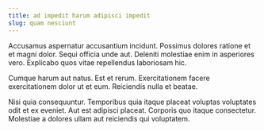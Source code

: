 ```yaml
---
title: ad impedit harum adipisci impedit
slug: quam nesciunt
---
```


Accusamus aspernatur accusantium incidunt. Possimus dolores ratione et et magni dolor. Sequi officia unde aut. Deleniti molestiae enim in asperiores vero. Explicabo quos vitae repellendus laboriosam hic.

Cumque harum aut natus. Est et rerum. Exercitationem facere exercitationem dolor ut et eum. Reiciendis nulla et beatae.

Nisi quia consequuntur. Temporibus quia itaque placeat voluptas voluptates odit et ex eveniet. Aut est adipisci placeat. Corporis quo itaque consectetur. Molestiae a dolores ullam aut reiciendis qui voluptatem.
